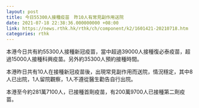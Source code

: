 ```yaml
---
layout: post
title: 今日55300人接種疫苗　昨10人有常見副作用送院
date: 2021-07-18 22:38:36.000000000 +08:00
link: https://news.rthk.hk/rthk/ch/component/k2/1601421-20210718.htm
categories: rthk
---
```


本港今日共有約55300人接種新冠疫苗，當中超過39000人接種復必泰疫苗，超過15000人接種科興疫苗。另外約35300人預約接種時間。

本港昨日共有10人在接種新冠疫苗後，出現常見副作用而送院，情況穩定，其中8人已出院，1人留院觀察，1人不遵從醫生勸告自行出院。

本港至今約281萬7100人，已接種首劑疫苗，有200萬9700人已接種第二劑疫苗。
